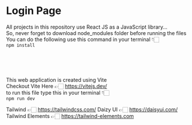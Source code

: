 # Login Page

All projects in this repository use React JS as a JavaScript library... <br />
So, never forget to download node_modules folder before running the files <br />
You can do the following use this command in your terminal 👇🏻 <br />
`npm install`

<br />
<br />
<br />

This web application is created using Vite <br />
Checkout Vite Here 👉🏻 https://vitejs.dev/ <br />
to run this file type this in your terminal 👇🏻 <br />
`npm run dev`

Tailwind 👉🏻 https://tailwindcss.com/
Daizy UI 👉🏻 https://daisyui.com/
Tailwind Elements 👉🏻 https://tailwind-elements.com
